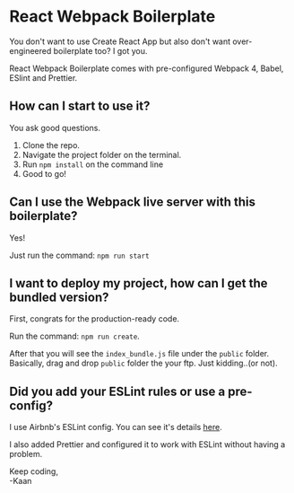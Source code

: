 # React Webpack Boilerplate

You don't want to use Create React App but also don't want over-engineered boilerplate too? I got you.

React Webpack Boilerplate comes with pre-configured Webpack 4, Babel, ESlint and Prettier.

## How can I start to use it?

You ask good questions. 

1. Clone the repo.
2. Navigate the project folder on the terminal.
3. Run `npm install` on the command line
4. Good to go!

## Can I use the Webpack live server with this boilerplate?

Yes!

Just run the command: `npm run start`

## I want to deploy my project, how can I get the bundled version?

First, congrats for the production-ready code.

Run the command: `npm run create`.

After that you will see the `index_bundle.js` file under the `public` folder. Basically, drag and drop `public` folder the your ftp. Just kidding..(or not).

## Did you add your ESLint rules or use a pre-config?

I use Airbnb's ESLint config. You can see it's details [here](https://github.com/airbnb/javascript/tree/master/packages/eslint-config-airbnb).

I also added Prettier and configured it to work with ESLint without having a problem.



Keep coding,\
-Kaan
